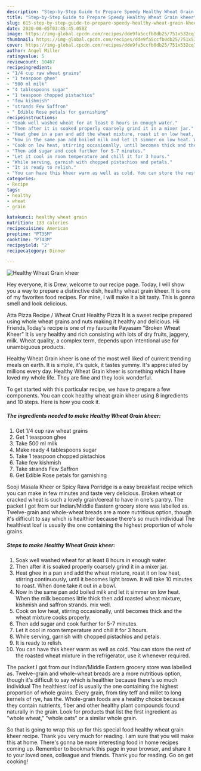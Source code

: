 ```yaml
---
description: "Step-by-Step Guide to Prepare Speedy Healthy Wheat Grain kheer"
title: "Step-by-Step Guide to Prepare Speedy Healthy Wheat Grain kheer"
slug: 615-step-by-step-guide-to-prepare-speedy-healthy-wheat-grain-kheer
date: 2020-08-05T03:45:45.058Z
image: https://img-global.cpcdn.com/recipes/dde9fa5ccfb0db25/751x532cq70/healthy-wheat-grain-kheer-recipe-main-photo.jpg
thumbnail: https://img-global.cpcdn.com/recipes/dde9fa5ccfb0db25/751x532cq70/healthy-wheat-grain-kheer-recipe-main-photo.jpg
cover: https://img-global.cpcdn.com/recipes/dde9fa5ccfb0db25/751x532cq70/healthy-wheat-grain-kheer-recipe-main-photo.jpg
author: Angel Miller
ratingvalue: 5
reviewcount: 10467
recipeingredient:
- "1/4 cup raw wheat grains"
- "1 teaspoon ghee"
- "500 ml milk"
- "4 tablespoons sugar"
- "1 teaspoon chopped pistachios"
- "few kishmish"
- "strands Few Saffron"
- " Edible Rose petals for garnishing"
recipeinstructions:
- "Soak well washed wheat for at least 8 hours in enough water."
- "Then after it is soaked properly coarsely grind it in a mixer jar."
- "Heat ghee in a pan and add the wheat mixture, roast it on low heat, stirring continuously, until it becomes light brown. It will take 10 minutes to roast. When done take it out in a bowl."
- "Now in the same pan add boiled milk and let it simmer on low heat. When the milk becomes little thick then add roasted wheat mixture, kishmish and saffron strands. mix well."
- "Cook on low heat, stirring occasionally, until becomes thick and the wheat mixture cooks properly."
- "Then add sugar and cook further for 5-7 minutes."
- "Let it cool in room temperature and chill it for 3 hours."
- "While serving, garnish with chopped pistachios and petals."
- "It is ready to relish."
- "You can have this kheer warm as well as cold. You can store the rest of the roasted wheat mixture in the refrigerator, use it whenever required."
categories:
- Recipe
tags:
- healthy
- wheat
- grain

katakunci: healthy wheat grain 
nutrition: 133 calories
recipecuisine: American
preptime: "PT35M"
cooktime: "PT43M"
recipeyield: "2"
recipecategory: Dinner

---
```



![Healthy Wheat Grain kheer](https://img-global.cpcdn.com/recipes/dde9fa5ccfb0db25/751x532cq70/healthy-wheat-grain-kheer-recipe-main-photo.jpg)

Hey everyone, it is Drew, welcome to our recipe page. Today, I will show you a way to prepare a distinctive dish, healthy wheat grain kheer. It is one of my favorites food recipes. For mine, I will make it a bit tasty. This is gonna smell and look delicious.

Atta Pizza Recipe / Wheat Crust Healthy Pizza It is a sweet recipe prepared using whole wheat grains and nuts making it healthy and delicious. Hii Friends,Today&#39;s recipe is one of my favourite Payasam &#34;Broken Wheat Kheer&#34; It is very healthy and rich consisting with lots of dry fruits, jaggery, milk. Wheat quality, a complex term, depends upon intentional use for unambiguous products.

Healthy Wheat Grain kheer is one of the most well liked of current trending meals on earth. It is simple, it's quick, it tastes yummy. It's appreciated by millions every day. Healthy Wheat Grain kheer is something which I have loved my whole life. They are fine and they look wonderful.


To get started with this particular recipe, we have to prepare a few components. You can cook healthy wheat grain kheer using 8 ingredients and 10 steps. Here is how you cook it.

<!--inarticleads1-->

##### The ingredients needed to make Healthy Wheat Grain kheer:

1. Get 1/4 cup raw wheat grains
1. Get 1 teaspoon ghee
1. Take 500 ml milk
1. Make ready 4 tablespoons sugar
1. Take 1 teaspoon chopped pistachios
1. Take few kishmish
1. Take strands Few Saffron
1. Get  Edible Rose petals for garnishing


Sooji Masala Kheer or Spicy Rava Porridge is a easy breakfast recipe which you can make in few minutes and taste very delicious. Broken wheat or cracked wheat is such a lovely grain/cereal to have in one&#39;s pantry. The packet I got from our Indian/Middle Eastern grocery store was labelled as. Twelve-grain and whole-wheat breads are a more nutritious option, though it&#39;s difficult to say which is healthier because there&#39;s so much individual The healthiest loaf is usually the one containing the highest proportion of whole grains. 

<!--inarticleads2-->

##### Steps to make Healthy Wheat Grain kheer:

1. Soak well washed wheat for at least 8 hours in enough water.
1. Then after it is soaked properly coarsely grind it in a mixer jar.
1. Heat ghee in a pan and add the wheat mixture, roast it on low heat, stirring continuously, until it becomes light brown. It will take 10 minutes to roast. When done take it out in a bowl.
1. Now in the same pan add boiled milk and let it simmer on low heat. When the milk becomes little thick then add roasted wheat mixture, kishmish and saffron strands. mix well.
1. Cook on low heat, stirring occasionally, until becomes thick and the wheat mixture cooks properly.
1. Then add sugar and cook further for 5-7 minutes.
1. Let it cool in room temperature and chill it for 3 hours.
1. While serving, garnish with chopped pistachios and petals.
1. It is ready to relish.
1. You can have this kheer warm as well as cold. You can store the rest of the roasted wheat mixture in the refrigerator, use it whenever required.


The packet I got from our Indian/Middle Eastern grocery store was labelled as. Twelve-grain and whole-wheat breads are a more nutritious option, though it&#39;s difficult to say which is healthier because there&#39;s so much individual The healthiest loaf is usually the one containing the highest proportion of whole grains. Every grain, from tiny teff and millet to long kernels of rye, has the. Whole-grain foods are a healthy choice because they contain nutrients, fiber and other healthy plant compounds found naturally in the grain. Look for products that list the first ingredient as &#34;whole wheat,&#34; &#34;whole oats&#34; or a similar whole grain. 

So that is going to wrap this up for this special food healthy wheat grain kheer recipe. Thank you very much for reading. I am sure that you will make this at home. There's gonna be more interesting food in home recipes coming up. Remember to bookmark this page in your browser, and share it to your loved ones, colleague and friends. Thank you for reading. Go on get cooking!

